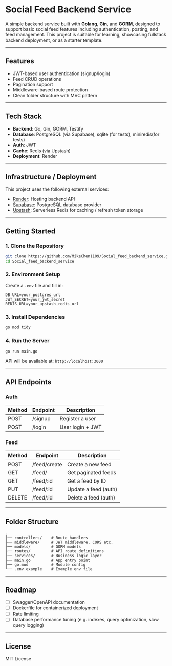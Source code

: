 # Social Feed Backend Service

A simple backend service built with **Golang**, **Gin**, and **GORM**, designed to support basic social feed features including authentication, posting, and feed management. This project is suitable for learning, showcasing fullstack backend deployment, or as a starter template.

---

## Features

* JWT-based user authentication (signup/login)
* Feed CRUD operations
* Pagination support
* Middleware-based route protection
* Clean folder structure with MVC pattern

---

## Tech Stack

* **Backend**: Go, Gin, GORM, Testify
* **Database**: PostgreSQL (via Supabase), sqlite (for tests), miniredis(for tests)
* **Auth**: JWT
* **Cache**: Redis (via Upstash)
* **Deployment**: Render

---

## Infrastructure / Deployment

This project uses the following external services:

* [Render](https://render.com/): Hosting backend API
* [Supabase](https://supabase.com/): PostgreSQL database provider
* [Upstash](https://upstash.com/): Serverless Redis for caching / refresh token storage

---

## Getting Started

### 1. Clone the Repository

```bash
git clone https://github.com/MikeChen1109/Social_feed_backend_service.git
cd Social_feed_backend_service
```

### 2. Environment Setup

Create a `.env` file and fill in:

```env
DB_URL=your_postgres_url
JWT_SECRET=your_jwt_secret
REDIS_URL=your_upstash_redis_url
```

### 3. Install Dependencies

```bash
go mod tidy
```

### 4. Run the Server

```bash
go run main.go
```

API will be available at: `http://localhost:3000`

---

## API Endpoints

### Auth

| Method | Endpoint | Description      |
| ------ | -------- | ---------------- |
| POST   | /signup  | Register a user  |
| POST   | /login   | User login + JWT |

### Feed

| Method | Endpoint     | Description          |
| ------ | ------------ | -------------------- |
| POST   | /feed/create | Create a new feed    |
| GET    | /feed/       | Get paginated feeds  |
| GET    | /feed/\:id   | Get a feed by ID     |
| PUT    | /feed/\:id   | Update a feed (auth) |
| DELETE | /feed/\:id   | Delete a feed (auth) |

---

## Folder Structure

```
.
├── controllers/    # Route handlers
├── middleware/     # JWT middleware, CORS etc.
├── models/         # GORM models
├── routes/         # API route definitions
├── services/       # Business logic layer
├── main.go         # App entry point
├── go.mod          # Module config
└── .env.example    # Example env file
```

---

## Roadmap

* [ ] Swagger/OpenAPI documentation
* [ ] Dockerfile for containerized deployment
* [ ] Rate limiting
* [ ] Database performance tuning (e.g. indexes, query optimization, slow query logging)

---

## License

MIT License


